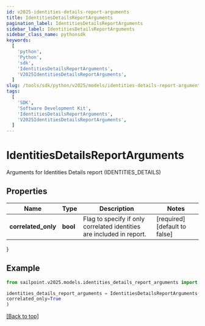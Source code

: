 ```yaml
---
id: v2025-identities-details-report-arguments
title: IdentitiesDetailsReportArguments
pagination_label: IdentitiesDetailsReportArguments
sidebar_label: IdentitiesDetailsReportArguments
sidebar_class_name: pythonsdk
keywords:
  [
    'python',
    'Python',
    'sdk',
    'IdentitiesDetailsReportArguments',
    'V2025IdentitiesDetailsReportArguments',
  ]
slug: /tools/sdk/python/v2025/models/identities-details-report-arguments
tags:
  [
    'SDK',
    'Software Development Kit',
    'IdentitiesDetailsReportArguments',
    'V2025IdentitiesDetailsReportArguments',
  ]
---
```


# IdentitiesDetailsReportArguments

Arguments for Identities Details report (IDENTITIES_DETAILS)

## Properties

| Name | Type | Description | Notes |
| --- | --- | --- | --- |
| **correlated_only** | **bool** | Flag to specify if only correlated identities are included in report. | [required][default to false] |

}

## Example

```python
from sailpoint.v2025.models.identities_details_report_arguments import IdentitiesDetailsReportArguments

identities_details_report_arguments = IdentitiesDetailsReportArguments(
correlated_only=True
)

```

[[Back to top]](#)
